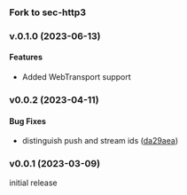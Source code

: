 ### Fork to sec-http3 
### v.0.1.0 (2023-06-13)

#### Features

* Added WebTransport support


### v0.0.2 (2023-04-11)

#### Bug Fixes

* distinguish push and stream ids ([da29aea](https://github.com/hyperium/h3/commit/da29aea305d61146664189346b3718458cb9f4d6))


### v0.0.1 (2023-03-09)

initial release